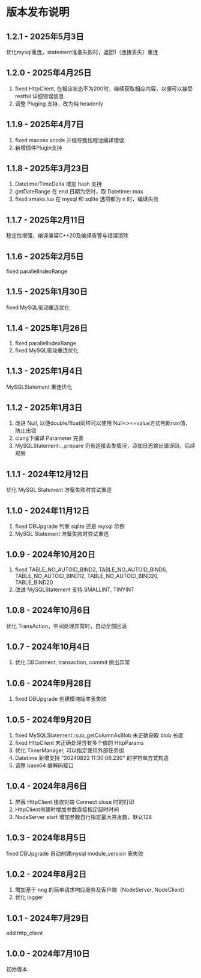 # 版本发布说明

## 1.2.1 - 2025年5月3日

优化mysql重连，statement准备失败时，返回1（连接丢失）重连

## 1.2.0 - 2025年4月25日

1. fixed HttpClient, 在相应状态不为200时，继续获取相应内容，以便可以接受 restful 详细错误信息
2. 调整 Pluging 支持，改为纯 headonly

## 1.1.9 - 2025年4月7日

1. fixed macosx xcode 升级导致线程池编译错误
2. 新增插件Plugin支持

## 1.1.8 - 2025年3月23日

1. Datetime/TimeDelta 增加 hash 支持
2. getDateRange 在 end 日期为空时，取 Datetime::max
3. fixed xmake.lua 在 mysql 和 sqlite 选项都为 n 时，编译失败

## 1.1.7 - 2025年2月11日

稳定性增强，编译兼容C++20及编译告警与错误消除

## 1.1.6 - 2025年2月5日

fixed parallelIndexRange

## 1.1.5 - 2025年1月30日

fixed MySQL驱动重连优化

## 1.1.4 - 2025年1月26日

1. fixed parallelIndexRange
2. fixed MySQL驱动重连优化

## 1.1.3 - 2025年1月4日

MySQLStatement 重连优化

## 1.1.2 - 2025年1月3日

1. 改进 Null, 以便double/float同样可以使用 Null<>==value方式判断nan值，防止出错
2. clang下编译 Parameter 完善
3. MySQLStatement::_prepare 仍有连接丢失情况，添加日志输出错误码，后续观察

## 1.1.1 - 2024年12月12日

优化 MySQL Statement 准备失败时尝试重连

## 1.1.0 - 2024年11月12日

1. fixed DBUpgrade 判断 sqlite 还是 mysql 示例
2. MySQL Statement 准备失败时尝试重连

## 1.0.9 - 2024年10月20日

1. fixed TABLE_NO_AUTOID_BIND2, TABLE_NO_AUTOID_BIND6, TABLE_NO_AUTOID_BIND12, TABLE_NO_AUTOID_BIND20, TABLE_BIND20
2. 改进 MySQLStatement 支持 SMALLINT, TINYINT

## 1.0.8 - 2024年10月6日

优化 TransAction，中间处理异常时，自动全部回滚

## 1.0.7 - 2024年10月4日

1. 优化 DBConnect, transaction, commit 抛出异常

## 1.0.6 - 2024年9月28日

1. fixed DBUpgrade 创建模块版本表失败

## 1.0.5 - 2024年9月20日

1. fixed MySQLStatement::sub_getColumnAsBlob 未正确获取 blob 长度
2. fixed HttpClient 未正确处理含有多个值的 HttpParams
3. 优化 TimerManager, 可以指定使用外部任务组
4. Datetime 新增支持 "20240822 11:30:06.230" 的字符串方式构造
5. 调整 base64 编解码接口

## 1.0.4 - 2024年8月6日

1. 屏蔽 HttpClient 接收对端 Connect close 时的打印
2. HttpClient创建时增加参数直接指定超时时间
3. NodeServer start 增加参数自行指定最大并发数，默认128

## 1.0.3 - 2024年8月5日

fixed DBUpgrade 自动创建mysql module_version 表失败

## 1.0.2 - 2024年8月2日

1. 增加基于 nng 的简单请求响应服务及客户端（NodeServer, NodeClient）
2. 优化 logger

## 1.0.1 - 2024年7月29日

add http_client

## 1.0.0 - 2024年7月10日

初始版本
